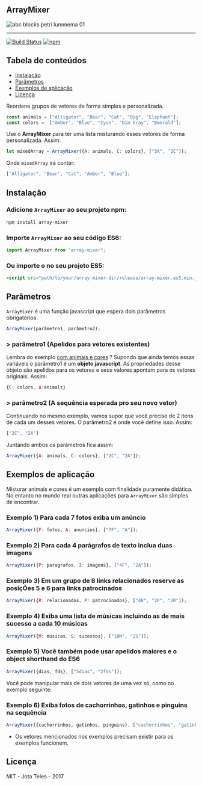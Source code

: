 ## ArrayMixer

<img src="https://openclipart.org/image/200px/svg_to_png/48673/abc-blocks-petri-lummema-01.png&disposition=attachment" alt="abc blocks petri lummema 01" title="abc blocks petri lummema 01 by  Anonymous ( https://openclipart.org/user-detail/Anonymous )" />

---

[![Build Status](https://travis-ci.org/teles/array-mixer.svg?branch=master)](https://travis-ci.org/teles/array-mixer)
[![npm](https://img.shields.io/npm/v/array-mixer.svg)]()


## Tabela de conteúdos

* [Instalação](#instalação)
* [Parâmetros](#parâmetros)
* [Exemplos de aplicação](#exemplos-de-aplicação)
* [Licença](#licença)


Reordene grupos de vetores de forma simples e personalizada.

```javascript 
const animals = ["Alligator", "Bear", "Cat", "Dog", "Elephant"];
const colors =  ["Amber", "Blue", "Cyan", "Dim Gray", "Emerald"]; 
```

Use o **ArrayMixer** para ter uma lista misturando esses vetores de forma personalizada. Assim:
 
```javascript 
let mixedArray = ArrayMixer({A: animals, C: colors}, ["3A", "2C"]);  
``` 

Onde `mixedArray` irá conter:

```javascript
["Alligator", "Bear", "Cat", "Amber", "Blue"];
```

## Instalação

### Adicione `ArrayMixer` ao seu projeto npm:

```bash
npm install array-mixer
```

### Importe `ArrayMixer` ao seu código ES6:

```javascript
import ArrayMixer from "array-mixer";
```

### Ou importe o no seu projeto ES5:

```html
<script src="path/to/your/array-mixer-dir/release/array-mixer.es5.min.js"></script>
```

## Parâmetros

`ArrayMixer` é uma função javascript que espera dois parâmetros obrigatórios.

```javascript 
ArrayMixer(parâmetro1, parâmetro2);
```

### > parâmetro1 (Apelidos para vetores existentes)

Lembra do exemplo [com animais e cores](#arraymixer) ? Supondo que ainda temos essas variáveis o parâmetro1 é um **objeto javascript**.
As propriedades desse objeto são apelidos para os vetores e seus valores apontam para os vetores originais. Assim:

```javascript 
{C: colors, A:animals}
```

### > parâmetro2 (A sequência esperada pro seu novo vetor)

Continuando no mesmo exemplo, vamos supor que você precise de 2 itens de cada um desses vetores. 
O parâmetro2 é onde você define isso. Assim:


```javascript 
["2C", "2A"]
```

Juntando ambos os parâmetros fica assim:

```javascript 
ArrayMixer({A: animals, C: colors}, ["2C", "2A"]);  
``` 

## Exemplos de aplicação 

Misturar animais e cores é um exemplo com finalidade puramente didática. No entanto no mundo real outras aplicações para `ArrayMixer` são simples de encontrar. 

### Exemplo 1) Para cada 7 fotos exiba um anúncio

```javascript 
ArrayMixer({F: fotos, A: anuncios}, ["7F", "A"]);            
```

### Exemplo 2) Para cada 4 parágrafos de texto inclua duas imagens

```javascript 
ArrayMixer({P: paragrafos, I: imagens}, ["4F", "2A"]);            
```

### Exemplo 3) Em um grupo de 8 links relacionados reserve as posiçÕes 5 e 6 para links patrocinados
 
```javascript 
ArrayMixer({R: relacionados, P: patrocinados}, ["4R", "2P", "2R"]);            
```
 
### Exemplo 4) Exiba uma lista de músicas incluindo as de mais sucesso a cada 10 músicas
 
```javascript 
ArrayMixer({M: musicas, S: sucessos}, ["10M", "2S"]);            
```

### Exemplo 5) Você também pode usar apelidos maiores e o object shorthand do ES6
 
```javascript 
ArrayMixer({dias, fds}, ["5dias", "2fds"]);            
```

Você pode manipular mais de dois vetores de uma vez só, como no exemplo seguinte:

 
### Exemplo 6) Exiba fotos de cachorrinhos, gatinhos e pinguins na sequência

```javascript 
ArrayMixer({cachorrinhos, gatinhos, pinguins}, ["cachorrinhos", "gatinhos", "pinguins"]);            
``` 

* Os vetores mencionados nos exemplos precisam existir para os exemplos funcionem.
 
## Licença

MIT - Jota Teles - 2017
